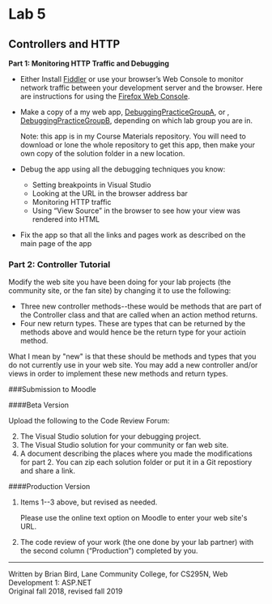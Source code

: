 # Lab 5

## Controllers and HTTP

**Part 1: Monitoring HTTP Traffic and Debugging**

- Either Install [Fiddler](https://www.telerik.com/fiddler) or use your browser’s Web Console to monitor network traffic between your development server and the browser. Here are instructions for using the [Firefox Web Console](https://developer.mozilla.org/en-US/docs/Tools/Web_Console).
- Make a copy of a my web app, [DebuggingPracticeGroupA](https://github.com/LCC-CIT/CS295N-CourseMaterials/tree/master/Labs/Lab05/DebuggingPractice-GroupA), or , [DebuggingPracticeGroupB](https://github.com/LCC-CIT/CS295N-CourseMaterials/tree/master/Labs/Lab05/DebuggingPractice-GroupB), depending on which lab group you are in.  

  Note: this app is in my Course Materials repository. You will need to download or lone the whole repository to get this app, then make your own copy of the solution folder in a new location.
- Debug the app using all the debugging techniques you know:
  - Setting breakpoints in Visual Studio
  - Looking at the URL in the browser address bar
  - Monitoring HTTP traffic
  - Using “View Source” in the browser to see how your view was rendered into HTML
- Fix the app so that all the links and pages work as described on the main page of the app


### Part 2: Controller Tutorial

Modify the web site you have been doing for your lab projects (the community site, or the fan site) by changing it to use the following:
- Three new controller methods--these would be methods that are part of the Controller class and that are called when an action method returns. 
- Four new return types. These are types that can be returned by the methods above and would hence be the return type for your actioin method.

What I mean by "new" is that these should be methods and types that you do not currently use in your web site.
You may add a new controller and/or views in order to implement these new methods and return types.

###Submission to Moodle

####Beta Version 

Upload the following to the Code Review Forum: 

2. The Visual Studio solution for your debugging project. 
2. The Visual Studio solution for your community or fan web site.
3. A document describing the places where you made the modifications for part 2.
You can zip each solution folder or put it in a Git repostiory and share a link.

####Production Version 

1. Items 1--3 above, but revised as needed. 

   Please use the online text option on Moodle to enter your web site's URL.
2. The code review of your work (the one done by your lab partner) with the second column (“Production”) completed by you. 


****

Written by Brian Bird, Lane Community College, for CS295N, Web Development 1: ASP.NET  
Original fall 2018, revised fall 2019

